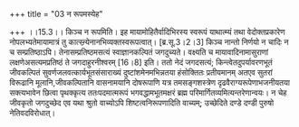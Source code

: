 +++
title = "03 न रूपमस्येह"

+++
।।15.3।। किञ्च न रूपमिति। इह मायामोहितैर्वादिभिरस्य स्वरूपं याथात्म्यं
तथा वेदोक्तप्रकारेण नोपलभ्यतेमायामात्रं तु
कात्स्न्र्येनानभिव्यक्तस्वरूपत्वात्। \[ब्र.सू.3।2।3\] किञ्च नान्तो
निर्णयो न चादिः न च सम्प्रतिष्ठाऽपि। तेनासम्प्रतिष्ठमसत्यं
स्वाज्ञानकल्पितं जगदुच्यते। वक्ष्यति च मायावादिनामासुराणां
लक्षणेअसत्यमप्रतिष्ठं ते जगदाहुरनीश्वरम् \[16।8\] इति। ततो नेदं
जगदसत्यं; किन्त्वेतदुपर्यावरणभूतं जीवकल्पितं
सुवर्णजलवत्कार्यभूतसंसाराख्यं दुष्टांशमेनमभिन्नतया हंसोक्तितः
प्रतीयमानम् अतएव सुतरां विरूढानि मूलानि,जीवकल्पितानि वासनामयानि
दोषरूपाणि यत्र तमसङ्गशस्त्रेण दृढवैराग्यरूपेणाभजनीयतया सक्त्यभावेन
छित्वा पृथक्कृत्य ततःपदमात्मरूपं भगवद्धामभूतमक्षरं ब्रह्म
परिमार्गितव्यमित्यन्तरेणान्वयः। न चेह जीवकृतो जगदुच्छेद एव यथा श्रुतो
वाच्योऽपि शिष्टत्वनिरूपणादिति वाच्यम्; उच्छेदिते दण्डे दण्डी पुरुषो
नेतिवदविरोधात्।
